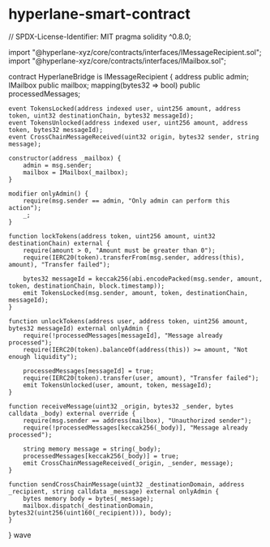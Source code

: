 # hyperlane-smart-contract
// SPDX-License-Identifier: MIT
pragma solidity ^0.8.0;

import "@hyperlane-xyz/core/contracts/interfaces/IMessageRecipient.sol";
import "@hyperlane-xyz/core/contracts/interfaces/IMailbox.sol";

contract HyperlaneBridge is IMessageRecipient {
    address public admin;
    IMailbox public mailbox;
    mapping(bytes32 => bool) public processedMessages;

    event TokensLocked(address indexed user, uint256 amount, address token, uint32 destinationChain, bytes32 messageId);
    event TokensUnlocked(address indexed user, uint256 amount, address token, bytes32 messageId);
    event CrossChainMessageReceived(uint32 origin, bytes32 sender, string message);

    constructor(address _mailbox) {
        admin = msg.sender;
        mailbox = IMailbox(_mailbox);
    }

    modifier onlyAdmin() {
        require(msg.sender == admin, "Only admin can perform this action");
        _;
    }

    function lockTokens(address token, uint256 amount, uint32 destinationChain) external {
        require(amount > 0, "Amount must be greater than 0");
        require(IERC20(token).transferFrom(msg.sender, address(this), amount), "Transfer failed");

        bytes32 messageId = keccak256(abi.encodePacked(msg.sender, amount, token, destinationChain, block.timestamp));
        emit TokensLocked(msg.sender, amount, token, destinationChain, messageId);
    }

    function unlockTokens(address user, address token, uint256 amount, bytes32 messageId) external onlyAdmin {
        require(!processedMessages[messageId], "Message already processed");
        require(IERC20(token).balanceOf(address(this)) >= amount, "Not enough liquidity");

        processedMessages[messageId] = true;
        require(IERC20(token).transfer(user, amount), "Transfer failed");
        emit TokensUnlocked(user, amount, token, messageId);
    }

    function receiveMessage(uint32 _origin, bytes32 _sender, bytes calldata _body) external override {
        require(msg.sender == address(mailbox), "Unauthorized sender");
        require(!processedMessages[keccak256(_body)], "Message already processed");

        string memory message = string(_body);
        processedMessages[keccak256(_body)] = true;
        emit CrossChainMessageReceived(_origin, _sender, message);
    }

    function sendCrossChainMessage(uint32 _destinationDomain, address _recipient, string calldata _message) external onlyAdmin {
        bytes memory body = bytes(_message);
        mailbox.dispatch(_destinationDomain, bytes32(uint256(uint160(_recipient))), body);
    }
}
wave
